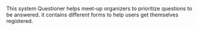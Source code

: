 This system Questioner helps meet-up organizers to prioritize questions to be answered.
it contains different forms to help users get themselves registered.
